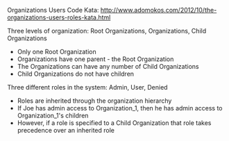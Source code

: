 Organizations Users Code Kata: http://www.adomokos.com/2012/10/the-organizations-users-roles-kata.html

Three levels of organization: Root Organizations, Organizations, Child Organizations

* Only one Root Organization
* Organizations have one parent - the Root Organization
* The Organizations can have any number of Child Organizations
* Child Organizations do not have children

Three different roles in the system: Admin, User, Denied

* Roles are inherited through the organization hierarchy
* If Joe has admin access to Organization_1, then he has admin access to Organization_1's children
* However, if a role is specified to a Child Organization that role takes precedence over an inherited role
